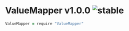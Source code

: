 
# ValueMapper v1.0.0 ![stable](https://img.shields.io/badge/stability-stable-4EBA0F.svg?style=flat)

```coffee
ValueMapper = require "ValueMapper"
```
